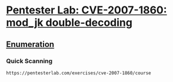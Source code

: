 # <a href='https://www.vulnhub.com/entry/pentester-lab-cve-2007-1860-mod_jk-double-decoding,82/' target="blank">Pentester Lab: CVE-2007-1860: mod_jk double-decoding</a>

## <a href='/walk-through/machines-for-oscp/vulnhub/mod_jk-double-decoding/nmapAutomator/' target="blank">Enumeration</a>

### Quick Scanning

``` bash
https://pentesterlab.com/exercises/cve-2007-1860/course
```